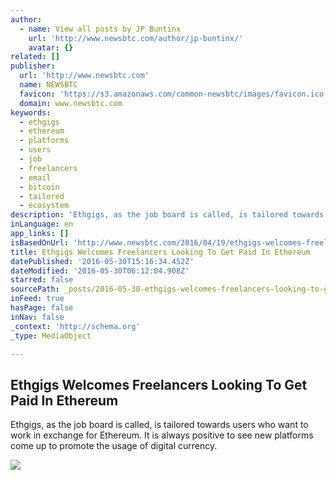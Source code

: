 ```yaml
---
author:
  - name: View all posts by JP Buntinx
    url: 'http://www.newsbtc.com/author/jp-buntinx/'
    avatar: {}
related: []
publisher:
  url: 'http://www.newsbtc.com'
  name: NEWSBTC
  favicon: 'https://s3.amazonaws.com/common-newsbtc/images/favicon.ico'
  domain: www.newsbtc.com
keywords:
  - ethgigs
  - ethereum
  - platforms
  - users
  - job
  - freelancers
  - email
  - bitcoin
  - tailored
  - ecosystem
description: 'Ethgigs, as the job board is called, is tailored towards users who want to work in exchange for Ethereum. It is always positive to see new platforms come up to promote the usage of digital currency.'
inLanguage: en
app_links: []
isBasedOnUrl: 'http://www.newsbtc.com/2016/04/19/ethgigs-welcomes-freelancers-looking-get-paid-ethereum/'
title: Ethgigs Welcomes Freelancers Looking To Get Paid In Ethereum
datePublished: '2016-05-30T15:16:34.452Z'
dateModified: '2016-05-30T06:12:04.908Z'
starred: false
sourcePath: _posts/2016-05-30-ethgigs-welcomes-freelancers-looking-to-get-paid-in-ethereum.md
inFeed: true
hasPage: false
inNav: false
_context: 'http://schema.org'
_type: MediaObject

---
```

<article style=""><h1>Ethgigs Welcomes Freelancers Looking To Get Paid In Ethereum</h1><p>Ethgigs, as the job board is called, is tailored towards users who want to work in exchange for Ethereum. It is always positive to see new platforms come up to promote the usage of digital currency.</p><img src="http://s3.amazonaws.com/main-newsbtc-images/2016/04/19131529/shutterstock_354189677.jpg" /></article>